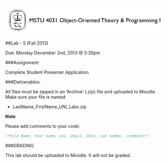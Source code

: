 ![MSTU-4031 Logo](../images/README_Header.png)

##Lab - 5 (Fall 2013)

Due: Monday December 2nd, 2013 @ 5:30pm


###Assignment:

Complete Student Presenter Application


###Deliverables: 

All files must be zipped in an ‘Archive’ (.zip) file and uploaded to Moodle. Make sure your file is named:

* LastName_FirstName_UNI_Labx.zip

__Note__ 

Please add comments to your code: 

```java
/*File Name, Your name, uni, email, date, Lab number, comments*/
```


###GRADING

This lab should be uploaded to Moodle. It will not be graded.







